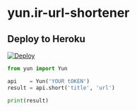 # yun.ir-url-shortener


## Deploy to Heroku

[![Deploy](https://www.herokucdn.com/deploy/button.svg)](https://heroku.com/deploy?template=https://github.com/samadii/yun.ir-url-shortener) 


```python
from yun import Yun

api    = Yun('YOUR tOKEN')
result = api.short('title', 'url')

print(result)
```
